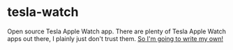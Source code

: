 # tesla-watch

Open source Tesla Apple Watch app. There are plenty of Tesla Apple Watch apps out there, I plainly just don't trust them. [So I'm going to write my own!](./media/bender.png)